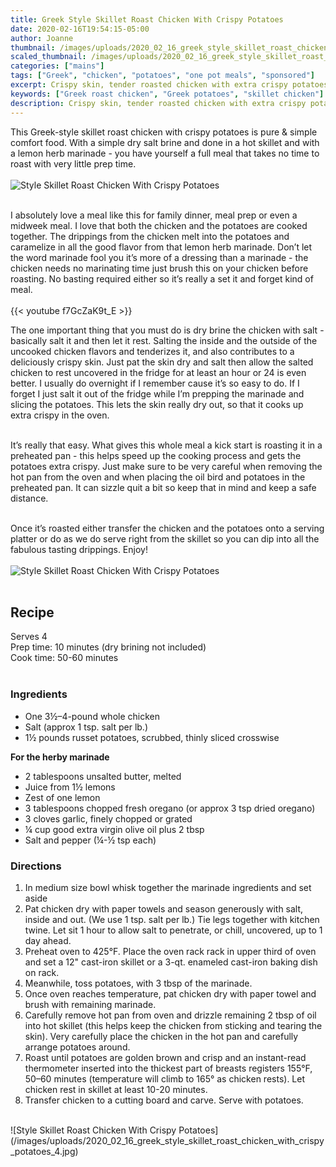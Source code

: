 ```yaml
---
title: Greek Style Skillet Roast Chicken With Crispy Potatoes
date: 2020-02-16T19:54:15-05:00
author: Joanne
thumbnail: /images/uploads/2020_02_16_greek_style_skillet_roast_chicken_with_crispy_potatoes_1.jpg
scaled_thumbnail: /images/uploads/2020_02_16_greek_style_skillet_roast_chicken_with_crispy_potatoes_0.jpg
categories: ["mains"]
tags: ["Greek", "chicken", "potatoes", "one pot meals", "sponsored"]
excerpt: Crispy skin, tender roasted chicken with extra crispy potatoes
keywords: ["Greek roast chicken", "Greek potatoes", "skillet chicken"]
description: Crispy skin, tender roasted chicken with extra crispy potatoes
---
```


This Greek-style skillet roast chicken with crispy potatoes is pure & simple comfort food. With a simple dry salt brine and done in a hot skillet and with a lemon herb marinade - you have yourself a full meal that takes no time to roast with very little prep time. 
</br>
</br>
![Style Skillet Roast Chicken With Crispy Potatoes](/images/uploads/2020_02_16_greek_style_skillet_roast_chicken_with_crispy_potatoes_2.jpg)
</br>
</br>

I absolutely love a meal like this for family dinner, meal prep or even a midweek meal. I love that both the chicken and the potatoes are cooked together. The drippings from the chicken melt into the potatoes and caramelize in all the good flavor from that lemon herb marinade. Don’t let the word marinade fool you it’s more of a dressing than a marinade - the chicken needs no marinating time just brush this on your chicken before roasting.  No basting required either so it’s really a set it and forget kind of meal. 
</br>
</br>
{{< youtube f7GcZaK9t_E >}}
</br>

The one important thing that you must do is dry brine the chicken with salt - basically salt it  and then let it rest. Salting the inside and the outside of the uncooked chicken flavors and tenderizes it, and also contributes to a deliciously crispy skin. Just pat the skin dry and salt then allow the salted chicken to rest uncovered in the fridge for at least an hour or 24 is even better. I usually do overnight if I remember cause it’s so easy to do. If I forget I just salt it out of the fridge while I’m prepping the marinade and slicing the potatoes. This lets the skin really dry out, so that it cooks up extra crispy in the oven.
</br>
</br>

It’s really that easy. What gives this whole meal a kick start is roasting it in a preheated pan - this helps speed up the cooking process and gets the potatoes extra crispy. Just make sure to be very careful when removing the hot pan from the oven and when placing the oil bird and potatoes in the preheated pan. It can sizzle quit a bit so keep that in mind and keep a safe distance. 
</br>
</br>

Once it’s roasted either transfer the chicken and the potatoes onto a serving platter or do as we do serve right from the skillet so you can dip into all the fabulous tasting drippings. Enjoy! 
</br>
</br>
![Style Skillet Roast Chicken With Crispy Potatoes](/images/uploads/2020_02_16_greek_style_skillet_roast_chicken_with_crispy_potatoes_3.jpg)
</br>
</br>

## Recipe
Serves 4  
Prep time: <meta itemprop="prepTime" content="PT10M">10 minutes (dry brining not included)  
Cook time: <meta itemprop="cookTime" content="PT50M">50-60 minutes  
</br>

### Ingredients 

* <span itemprop="ingredients">One 3½–4-pound whole chicken</span>
* <span itemprop="ingredients">Salt (approx 1 tsp. salt per lb.)</span>
* <span itemprop="ingredients">1½ pounds russet potatoes, scrubbed, thinly sliced crosswise</span>

__For the herby marinade__

* <span itemprop="ingredients">2 tablespoons unsalted butter, melted</span>
* <span itemprop="ingredients">Juice from 1½ lemons</span>
* <span itemprop="ingredients">Zest of one lemon</span>
* <span itemprop="ingredients">3 tablespoons chopped fresh oregano (or approx 3 tsp dried oregano) </span>
* <span itemprop="ingredients">3 cloves garlic, finely chopped or grated </span>
* <span itemprop="ingredients">&frac14; cup good extra virgin olive oil plus 2 tbsp </span>
* <span itemprop="ingredients">Salt and pepper (&frac14;-½ tsp each)</span>


### Directions

1. <span itemprop="recipeInstructions">In medium size bowl whisk together the marinade ingredients and set aside </span>
1. <span itemprop="recipeInstructions">Pat chicken dry with paper towels and season generously with salt, inside and out. (We use 1 tsp. salt per lb.) </span>Tie legs together with kitchen twine. Let sit 1 hour to allow salt to penetrate, or chill, uncovered, up to 1 day ahead.
1. <span itemprop="recipeInstructions">Preheat oven to 425°F. Place the oven rack rack in upper third of oven and set a 12" cast-iron skillet or a </span>3-qt. enameled cast-iron baking dish on rack.
1. <span itemprop="recipeInstructions">Meanwhile, toss potatoes, with 3 tbsp of the marinade. </span>
1. <span itemprop="recipeInstructions">Once oven reaches temperature, pat chicken dry with paper towel and brush with remaining marinade. </span>
2. <span itemprop="recipeInstructions">Carefully remove hot pan from oven and drizzle remaining 2 tbsp of oil into hot skillet (this helps keep the </span>chicken from sticking and tearing the skin). Very carefully place the chicken in the hot pan and carefully arrange potatoes around. 
3. <span itemprop="recipeInstructions">Roast until potatoes are golden brown and crisp and an instant-read thermometer inserted into the thickest part </span>of breasts registers 155°F, 50–60 minutes (temperature will climb to 165° as chicken rests). Let chicken rest in skillet at least 10-20 minutes. 
1. <span itemprop="recipeInstructions">Transfer chicken to a cutting board and carve. Serve with potatoes. </span>

</span>
</br>
![Style Skillet Roast Chicken With Crispy Potatoes](/images/uploads/2020_02_16_greek_style_skillet_roast_chicken_with_crispy_potatoes_4.jpg)